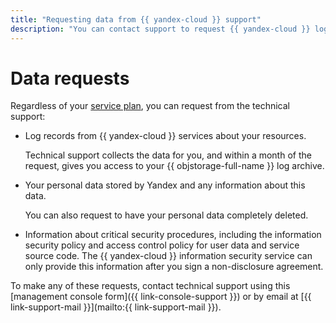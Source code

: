 ```yaml
---
title: "Requesting data from {{ yandex-cloud }} support"
description: "You can contact support to request {{ yandex-cloud }} log entries, your personal data, and details about critical security processes."
---
```


# Data requests

Regardless of your [service plan](overview.md), you can request from the technical support:

* Log records from {{ yandex-cloud }} services about your resources.

   Technical support collects the data for you, and within a month of the request, gives you access to your {{ objstorage-full-name }} log archive.

* Your personal data stored by Yandex and any information about this data.

   You can also request to have your personal data completely deleted.

* Information about critical security procedures, including the information security policy and access control policy for user data and service source code. The {{ yandex-cloud }} information security service can only provide this information after you sign a non-disclosure agreement.

To make any of these requests, contact technical support using this [management console form]({{ link-console-support }}) or by email at [{{ link-support-mail }}](mailto:{{ link-support-mail }}).